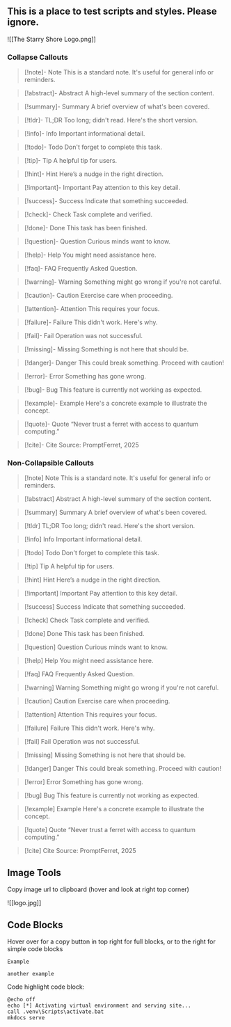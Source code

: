 ## This is a place to test scripts and styles. Please ignore.

![[The Starry Shore Logo.png]]
### Collapse Callouts

> [!note]- Note
> This is a standard note. It's useful for general info or reminders.

> [!abstract]- Abstract
> A high-level summary of the section content.

> [!summary]- Summary
> A brief overview of what's been covered.

> [!tldr]- TL;DR
> Too long; didn't read. Here's the short version.

> [!info]- Info
> Important informational detail.

> [!todo]- Todo
> Don't forget to complete this task.

> [!tip]- Tip
> A helpful tip for users.

> [!hint]- Hint
> Here’s a nudge in the right direction.

> [!important]- Important
> Pay attention to this key detail.

> [!success]- Success
> Indicate that something succeeded.

> [!check]- Check
> Task complete and verified.

> [!done]- Done
> This task has been finished.

> [!question]- Question
> Curious minds want to know.

> [!help]- Help
> You might need assistance here.

> [!faq]- FAQ
> Frequently Asked Question.

> [!warning]- Warning
> Something might go wrong if you're not careful.

> [!caution]- Caution
> Exercise care when proceeding.

> [!attention]- Attention
> This requires your focus.

> [!failure]- Failure
> This didn't work. Here's why.

> [!fail]- Fail
> Operation was not successful.

> [!missing]- Missing
> Something is not here that should be.

> [!danger]- Danger
> This could break something. Proceed with caution!

> [!error]- Error
> Something has gone wrong.

> [!bug]- Bug
> This feature is currently not working as expected.

> [!example]- Example
> Here's a concrete example to illustrate the concept.

> [!quote]- Quote
> “Never trust a ferret with access to quantum computing.”

> [!cite]- Cite
> Source: PromptFerret, 2025

### Non-Collapsible Callouts
> [!note] Note
> This is a standard note. It's useful for general info or reminders.

> [!abstract] Abstract
> A high-level summary of the section content.

> [!summary] Summary
> A brief overview of what's been covered.

> [!tldr] TL;DR
> Too long; didn't read. Here's the short version.

> [!info] Info
> Important informational detail.

> [!todo] Todo
> Don't forget to complete this task.

> [!tip] Tip
> A helpful tip for users.

> [!hint] Hint
> Here’s a nudge in the right direction.

> [!important] Important
> Pay attention to this key detail.

> [!success] Success
> Indicate that something succeeded.

> [!check] Check
> Task complete and verified.

> [!done] Done
> This task has been finished.

> [!question] Question
> Curious minds want to know.

> [!help] Help
> You might need assistance here.

> [!faq] FAQ
> Frequently Asked Question.

> [!warning] Warning
> Something might go wrong if you're not careful.

> [!caution] Caution
> Exercise care when proceeding.

> [!attention] Attention
> This requires your focus.

> [!failure] Failure
> This didn't work. Here's why.

> [!fail] Fail
> Operation was not successful.

> [!missing] Missing
> Something is not here that should be.

> [!danger] Danger
> This could break something. Proceed with caution!

> [!error] Error
> Something has gone wrong.

> [!bug] Bug
> This feature is currently not working as expected.

> [!example] Example
> Here's a concrete example to illustrate the concept.

> [!quote] Quote
> “Never trust a ferret with access to quantum computing.”

> [!cite] Cite
> Source: PromptFerret, 2025

## Image Tools
Copy image url to clipboard (hover and look at right top corner)

![[logo.jpg]]

## Code Blocks
Hover over for a copy button in top right for full blocks, or to the right for simple code blocks

```
Example
```

`another example`

Code highlight code block:

``` batch
@echo off
echo [*] Activating virtual environment and serving site...
call .venv\Scripts\activate.bat
mkdocs serve
```